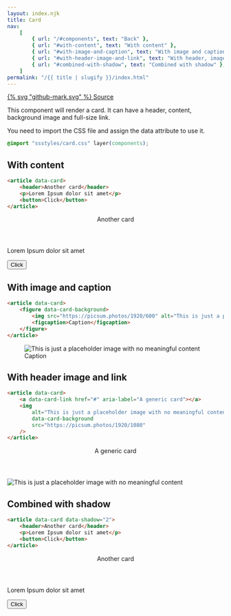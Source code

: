 ```yaml
---
layout: index.njk
title: Card
nav:
    [
        { url: "/#components", text: "Back" },
        { url: "#with-content", text: "With content" },
        { url: "#with-image-and-caption", text: "With image and caption" },
        { url: "#with-header-image-and-link", text: "With header, image and link" },
        { url: "#combined-with-shadow", text: "Combined with shadow" },
    ]
permalink: "/{{ title | slugify }}/index.html"
---
```


<a href="https://github.com/iamschulz/ssstyles/blob/main/css/card.css" data-button>{% svg "github-mark.svg" %} Source</a>

This component will render a card. It can have a header, content, background image and full-size link.

You need to import the CSS file and assign the data attribute to use it.

```css
@import "ssstyles/card.css" layer(components);
```

## With content

```html
<article data-card>
	<header>Another card</header>
	<p>Lorem Ipsum dolor sit amet</p>
	<button>Click</button>
</article>
```

<article data-card>
    <header>Another card</header>
    <p>Lorem Ipsum dolor sit amet</p>
    <button>Click</button>
</article>

## With image and caption

```html
<article data-card>
	<figure data-card-background>
		<img src="https://picsum.photos/1920/600" alt="This is just a placeholder image with no meaningful content" />
		<figcaption>Caption</figcaption>
	</figure>
</article>
```

<article data-card>
    <figure data-card-background>
        <img src="https://picsum.photos/1920/600" alt="This is just a placeholder image with no meaningful content">
        <figcaption>Caption</figcaption>
    </figure>
</article>

## With header image and link

```html
<article data-card>
	<a data-card-link href="#" aria-label="A generic card"></a>
	<img
		alt="This is just a placeholder image with no meaningful content"
		data-card-background
		src="https://picsum.photos/1920/1080"
	/>
</article>
```

<article data-card>
    <a data-card-link href="#" aria-label="A generic card"></a>
    <header>A generic card</header>
    <img alt="This is just a placeholder image with no meaningful content" data-card-background src="https://picsum.photos/1920/1080">
</article>

## Combined with shadow

```html
<article data-card data-shadow="2">
	<header>Another card</header>
	<p>Lorem Ipsum dolor sit amet</p>
	<button>Click</button>
</article>
```

<article data-card data-shadow="2">
    <header>Another card</header>
    <p>Lorem Ipsum dolor sit amet</p>
    <button>Click</button>
</article>
